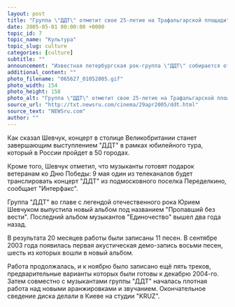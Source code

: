 ```yaml
---
layout: post
title: "Группа \"ДДТ\" отметит свое 25-летие на Трафальгарской площади"
date: 2005-05-01 00:00:00 +0000
topic_id: 7
topic_name: "Культура"
topic_slug: culture
categories: [culture]
subtitle: ""
announcement: "Известная петербургская рок-группа \"ДДТ\" собирается отметить 25-летие творчества концертом на Трафальгарской площади в Лондоне. Об этом сообщил лидер группы Юрий Шевчук на пресс-конференции в четверг."
additional_content: ""
photo_filename: "065627_01052005.gif"
photo_width: 154
photo_height: 158
photo_alt: "Группа \"ДДТ\" отметит свое 25-летие на Трафальгарской площади"
source_url: "http://txt.newsru.com/cinema/29apr2005/ddt.html"
source_text: "NEWSru.com"
author: ""
---
```

Как сказал Шевчук, концерт в столице Великобритании станет завершающим выступлением "ДДТ" в рамках юбилейного тура, который в России пройдет в 50 городах.

Кроме того, Шевчук отметил, что музыканты готовят подарок ветеранам ко Дню Победы: 9 мая один из телеканалов будет транслировать концерт "ДДТ" из подмосковного поселка Переделкино, сообщает "Интерфакс".

Группа "ДДТ" во главе с легендой отечественного рока Юрием Шевчуком выпустила новый альбом под названием "Пропавший без вести". Последний альбом музыкантов "Единочество" вышел два года назад.

В результата 20 месяцев работы были записаны 11 песен. В сентябре 2003 года появилась первая акустическая демо-запись восьми песен, шесть из которых вошли в новый альбом.

Работа продолжалась, и к ноябрю было записано ещё пять треков, предварительные варианты которых были готовы к декабрю 2004-го. Затем совместно с музыкантами группы "ДДТ" началась плотная работа над новыми аранжировками и звучанием. Окончательное сведение диска делали в Киеве на студии "KRUZ".

